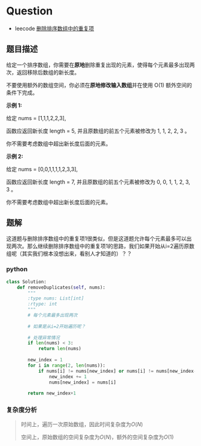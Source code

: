 # Question

- leecode [删除排序数组中的重复项](https://leetcode-cn.com/problems/remove-duplicates-from-sorted-array-ii/)

## 题目描述

给定一个排序数组，你需要在**原地**删除重复出现的元素，使得每个元素最多出现两次，返回移除后数组的新长度。

不要使用额外的数组空间，你必须在**原地修改输入数组**并在使用 O(1) 额外空间的条件下完成。

**示例 1:**

给定 nums = [1,1,1,2,2,3],

函数应返回新长度 length = 5, 并且原数组的前五个元素被修改为 1, 1, 2, 2, 3 。

你不需要考虑数组中超出新长度后面的元素。

**示例 2:**

给定 nums = [0,0,1,1,1,1,2,3,3],

函数应返回新长度 length = 7, 并且原数组的前五个元素被修改为 0, 0, 1, 1, 2, 3, 3 。

你不需要考虑数组中超出新长度后面的元素。

## 题解

这道题与删除排序数组中的重复项1很类似，但是这道题允许每个元素最多可以出现两次。那么继续删除排序数组中的重复项1的思路，我们如果开始从i=2遍历原数组呢（其实我们根本没想出来，看别人才知道的）？？

### python 

```python
class Solution:
    def removeDuplicates(self, nums):
        """
        :type nums: List[int]
        :rtype: int
        """
        # 每个元素最多出现两次
        
        # 如果是从i=2开始遍历呢？
        
        # 处理异常情况
        if len(nums) < 3:
            return len(nums)
        
        new_index = 1
        for i in range(2, len(nums)):
            if nums[i] != nums[new_index] or nums[i] != nums[new_index-1]:
                new_index += 1
                nums[new_index] = nums[i]
        
        return new_index+1
```

### 复杂度分析

> 时间上，遍历一次原始数组，因此时间复杂度为$O(N)$
>
> 空间上，原始数组的空间复杂度为$O(N)$，额外的空间复杂度为$O(1)$